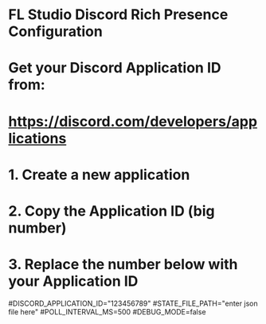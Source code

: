 # FL Studio Discord Rich Presence Configuration

#

# Get your Discord Application ID from:

# https://discord.com/developers/applications

#

# 1. Create a new application

# 2. Copy the Application ID (big number)

# 3. Replace the number below with your Application ID

#DISCORD_APPLICATION_ID="123456789"
#STATE_FILE_PATH="enter json file here"
#POLL_INTERVAL_MS=500
#DEBUG_MODE=false
